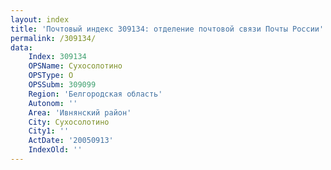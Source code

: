 ```yaml
---
layout: index
title: 'Почтовый индекс 309134: отделение почтовой связи Почты России'
permalink: /309134/
data:
    Index: 309134
    OPSName: Сухосолотино
    OPSType: О
    OPSSubm: 309099
    Region: 'Белгородская область'
    Autonom: ''
    Area: 'Ивнянский район'
    City: Сухосолотино
    City1: ''
    ActDate: '20050913'
    IndexOld: ''
---
```

